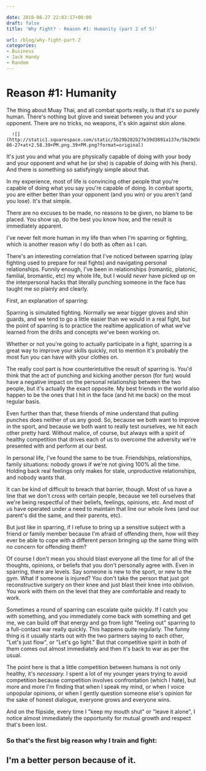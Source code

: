```yaml
---

date: 2018-06-27 22:03:17+00:00
draft: false
title: 'Why Fight? - Reason #1: Humanity (part 2 of 5)'

url: /blog/why-fight-part-2
categories:
- Business
- Jack Handy
- Random
---
```


# Reason #1: Humanity

The thing about Muay Thai, and all combat sports really, is that it's so purely human. There's nothing but glove and sweat between you and your opponent. There are no tricks, no weapons, it's skin against skin alone.


  
      ![](http://static1.squarespace.com/static/5b29b282b27e39d3891a137e/5b29d50ac07b083624e43ad2/5b3408a2f950b7fe67ed2731/1530136760030/Screen+Shot+2018-06-27+at+2.58.39+PM.png.39+PM.png?format=original)

  



It's just you and what you are physically capable of doing with your body and your opponent and what he (or she) is capable of doing with his (hers). And there is something so satisfyingly simple about that.

In my experience, most of life is convincing other people that you're capable of doing what you say you're capable of doing. In combat sports, you are either better than your opponent (and you win) or you aren't (and you lose). It's that simple.

There are no excuses to be made, no reasons to be given, no blame to be placed. You show up, do the best you know how, and the result is immediately apparent.

I've never felt more human in my life than when I'm sparring or fighting, which is another reason why I do both as often as I can.

There's an interesting correlation that I've noticed between sparring (play fighting used to prepare for real fights) and navigating personal relationships. Funnily enough, I've been in relationships (romantic, platonic, familial, bromantic, etc) my whole life, but I would _never_ have picked up on the interpersonal hacks that literally punching someone in the face has taught me so plainly and clearly.

First, an explanation of sparring:

Sparring is simulated fighting. Normally we wear bigger gloves and shin guards, and we tend to go a little easier than we would in a real fight, but the point of sparring is to practice the realtime application of what we've learned from the drills and concepts we've been working on.

Whether or not you're going to actually participate in a fight, sparring is a great way to improve your skills quickly, not to mention it's probably the most fun you can have with your clothes on.

The really cool part is how counterintuitive the result of sparring is. You'd think that the act of punching and kicking another person (for fun) would have a negative impact on the personal relationship between the two people, but it's actually the exact opposite. My best friends in the world also happen to be the ones that I hit in the face (and hit me back) on the most regular basis.

Even further than that, these friends of mine understand that pulling punches does neither of us any good. So, because we both want to improve in the sport, and because we both want to really test ourselves, we hit each other pretty hard. Without malice, of course, but always with a spirit of healthy competition that drives each of us to overcome the adversity we're presented with and perform at our best.


 
   

 


In personal life, I've found the same to be true. Friendships, relationships, family situations: nobody grows if we're not giving 100% all the time. Holding back real feelings only makes for stale, unproductive relationships, and nobody wants that.

It can be kind of difficult to breach that barrier, though. Most of us have a line that we don't cross with certain people, because we tell ourselves that we're being respectful of their beliefs, feelings, opinions, etc. And most of us have operated under a need to maintain that line our whole lives (and our parent's did the same, and their parents, etc).

But just like in sparring, if I refuse to bring up a sensitive subject with a friend or family member because I'm afraid of offending them, how will they ever be able to cope with a different person bringing up the same thing with no concern for offending them?

Of course I don't mean you should blast everyone all the time for all of the thoughts, opinions, or beliefs that you don't personally agree with. Even in sparring, there are levels. Say someone is new to the sport, or new to the gym. What if someone is injured? You don't take the person that just got reconstructive surgery on their knee and just blast their knee into oblivion. You work with them on the level that they are comfortable and ready to work.

Sometimes a round of sparring can escalate quite quickly. If I catch you with something, and you immediately come back with something and get me, we can build off that energy and go from light "feeling out" sparring to a full-contact war really quickly. This happens quite regularly. The funny thing is it usually starts out with the two partners saying to each other, "Let's just flow", or "Let's go light." But that competitive spirit in both of them comes out almost immediately and then it's back to war as per the usual.


 
   

 


The point here is that a little competition between humans is not only healthy, it's _necessary._ I spent a lot of my younger years trying to avoid competition because competition involves confrontation (which I hate), but more and more I'm finding that when I speak my mind, or when I voice unpopular opinions, or when I gently question someone else's opinion for the sake of honest dialogue, everyone grows and everyone wins.

And on the flipside, every time I "keep my mouth shut" or "leave it alone", I notice almost immediately the opportunity for mutual growth and respect that's been lost.

### So that's the first big reason why I train and fight:

## I'm a better person because of it.
